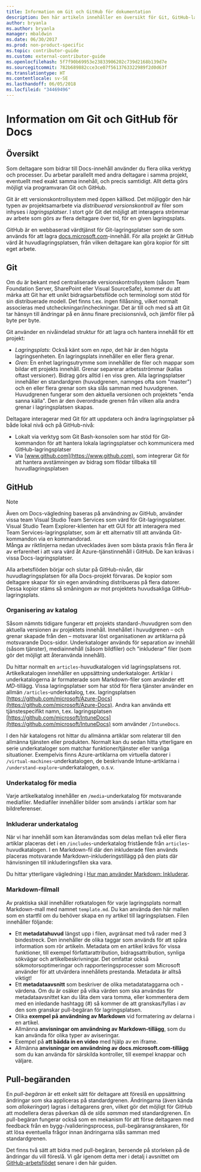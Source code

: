 ```yaml
---
title: Information om Git och GitHub för dokumentation
description: Den här artikeln innehåller en översikt för Git, GitHub-lagringsplats och hur innehåll ordnas, samt namngivningskonventioner som används för docs.microsoft.com.
author: bryanla
ms.author: bryanla
manager: mbaldwin
ms.date: 06/30/2017
ms.prod: non-product-specific
ms.topic: contributor-guide
ms.custom: external-contributor-guide
ms.openlocfilehash: 5f7f90b69953e23833906202c739d2168b139d7e
ms.sourcegitcommit: 782b689882cce3ce07f5613763322989f2d0d63f
ms.translationtype: HT
ms.contentlocale: sv-SE
ms.lasthandoff: 06/05/2018
ms.locfileid: "34469496"
---
```

# <a name="git-and-github-essentials-for-docs"></a>Information om Git och GitHub för Docs

## <a name="overview"></a>Översikt

Som deltagare som bidrar till Docs-innehåll använder du flera olika verktyg och processer. Du arbetar parallellt med andra deltagare i samma projekt, eventuellt med exakt samma innehåll, och precis samtidigt. Allt detta görs möjligt via programvaran Git och GitHub.

Git är ett versionskontrollsystem med öppen källkod. Det möjliggör den här typen av projektsamarbete via *distribuerad versionskontroll* av filer som inhyses i *lagringsplatser*. I stort gör Git det möjligt att interagera strömmar av arbete som görs av flera deltagare över tid, för en given lagringsplats.

GitHub är en webbaserad värdtjänst för Git-lagringsplatser som de som används för att lagra [docs.microsoft.com](https://docs.microsoft.com)-innehåll. För alla projekt är GitHub värd åt huvudlagringsplatsen, från vilken deltagare kan göra kopior för sitt eget arbete.

## <a name="git"></a>Git

Om du är bekant med centraliserade versionskontrollsystem (såsom Team Foundation Server, SharePoint eller Visual SourceSafe), kommer du att märka att Git har ett unikt bidragsarbetsflöde och terminologi som stöd för sin distribuerade modell. Det finns t.ex. ingen fillåsning, vilket normalt associeras med utcheckningar/incheckningar. Det är till och med så att Git tar hänsyn till ändringar på en ännu finare precisionsnivå, och jämför filer på byte per byte.

Git använder en nivåindelad struktur för att lagra och hantera innehåll för ett projekt:

- *Lagringsplats*: Också känt som en *repo*, det här är den högsta lagringsenheten. En lagringsplats innehåller en eller flera grenar.
- *Gren*: En enhet lagringsutrymme som innehåller de filer och mappar som bildar ett projekts innehåll. Grenar separerar arbetsströmmar (kallas oftast versioner). Bidrag görs alltid i en viss gren. Alla lagringsplatser innehåller en standardgren (huvudgrenen, namnges ofta som "master") och en eller flera grenar som ska slås samman med huvudgrenen. Huvudgrenen fungerar som den aktuella versionen och projektets "enda sanna källa". Den är den överordnade grenen från vilken alla andra grenar i lagringsplatsen skapas.

Deltagare interagerar med Git för att uppdatera och ändra lagringsplatser på både lokal nivå och på GitHub-nivå:

- Lokalt via verktyg som Git Bash-konsolen som har stöd för Git-kommandon för att hantera lokala lagringsplatser och kommunicera med GitHub-lagringsplatser
- Via [www.github.com](https://www.github.com), som integrerar Git för att hantera avstämningen av bidrag som flödar tillbaka till huvudlagringsplatsen

## <a name="github"></a>GitHub

> [!NOTE]
> Även om Docs-vägledning baseras på användning av GitHub, använder vissa team Visual Studio Team Services som värd för Git-lagringsplatser. Visual Studio Team Explorer-klienten har ett GUI för att interagera med Team Services-lagringsplatser, som är ett alternativ till att använda Git-kommandon via en kommandorad.
> </br>
> Många av riktlinjerna nedan utvecklades även som bästa praxis från flera år av erfarenhet i att vara värd åt Azure-tjänstinnehåll i GitHub. De kan krävas i vissa Docs-lagringsplatser.

Alla arbetsflöden börjar och slutar på GitHub-nivån, där huvudlagringsplatsen för alla Docs-projekt förvaras. De kopior som deltagare skapar för sin egen användning distribueras på flera datorer. Dessa kopior stäms så småningom av mot projektets huvudsakliga GitHub-lagringsplats.

### <a name="directory-organization"></a>Organisering av katalog

Såsom nämnts tidigare fungerar ett projekts standard-/huvudgren som den aktuella versionen av projektets innehåll. Innehållet i huvudgrenen – och grenar skapade från den – motsvarar löst organisationen av artiklarna på motsvarande Docs-sidor. Underkataloger används för separation av innehåll (såsom tjänster), mediainnehåll (såsom bildfiler) och "inkluderar" filer (som gör det möjligt att återanvända innehåll).

Du hittar normalt en `articles`-huvudkatalogen vid lagringsplatsens rot. Artikelkatalogen innehåller en uppsättning underkataloger. Artiklar i underkatalogerna är formaterade som Markdown-filer som använder ett *MD*-tillägg. Vissa lagringsplatser som har stöd för flera tjänster använder en allmän `/articles`-underkatalog, t.ex. lagringsplatsen [https://github.com/microsoft/Azure-Docs](https://github.com/microsoft/Azure-Docs). Andra kan använda ett tjänstespecifikt namn, t.ex. lagringsplatsen [https://github.com/microsoft/IntuneDocs](https://github.com/microsoft/IntuneDocs) som använder `/IntuneDocs`.

I den här katalogens rot hittar du allmänna artiklar som relaterar till den allmänna tjänsten eller produkten. Normalt kan du sedan hitta ytterligare en serie underkataloger som matchar funktioner/tjänster eller vanliga situationer. Exempelvis finns Azure-artiklarna om virtuella datorer i `/virtual-machines`-underkatalogen, de beskrivande Intune-artiklarna i `/understand-explore`-underkatalogen, o.s.v.

### <a name="media-subdirectory"></a>Underkatalog för media

Varje artikelkatalog innehåller en `/media`-underkatalog för motsvarande mediafiler. Mediafiler innehåller bilder som används i artiklar som har bildreferenser.

### <a name="includes-subdirectory"></a>Inkluderar underkatalog

När vi har innehåll som kan återanvändas som delas mellan två eller flera artiklar placeras det i en `/includes`-underkatalog fristående från `articles`-huvudkatalogen. I en Markdown-fil där den inkluderade filen används placeras motsvarande Markdown-inkluderingstillägg på den plats där hänvisningen till inkluderingsfilen ska vara.

Du hittar ytterligare vägledning i [Hur man använder Markdown: Inkluderar](how-to-write-use-markdown.md#includes).

### <a name="markdown-file-template"></a>Markdown-filmall

Av praktiska skäl innehåller rotkatalogen för varje lagringsplats normalt Markdown-mall med namnet `template.md`. Du kan använda den här mallen som en startfil om du behöver skapa en ny artikel till lagringsplatsen. Filen innehåller följande:

- Ett **metadatahuvud** längst upp i filen, avgränsat med två rader med 3 bindestreck. Den innehåller de olika taggar som används för att spåra information som rör artikeln. Metadata om en artikel krävs för vissa funktioner, till exempel författarattribution, bidragsattribution, synliga sökvägar och artikelbeskrivningar. Det omfattar också sökmotorsoptimeringar och rapporteringsprocesser som Microsoft använder för att utvärdera innehållets prestanda. Metadata är alltså viktigt!
- Ett **metadataavsnitt** som beskriver de olika metadatataggarna och -värdena. Om du är osäker på vilka värden som ska användas för metadataavsnittet kan du låta dem vara tomma, eller kommentera dem med en inledande hashtagg (#) så kommer de att granskas/fyllas i av den som granskar pull-begäran för lagringsplatsen.
- Olika **exempel på användning av Markdown** vid formatering av delarna i en artikel.
- Allmänna **anvisningar om användning av Markdown-tillägg**, som du kan använda för olika typer av aviseringar.
- Exempel på **att bädda in en video** med hjälp av en iframe.
- Allmänna **anvisningar om användning av docs.microsoft.com-tillägg** som du kan använda för särskilda kontroller, till exempel knappar och väljare.

## <a name="pull-requests"></a>Pull-begäranden

En *pull-begäran* är ett enkelt sätt för deltagare att föreslå en uppsättning ändringar som ska appliceras på standardgrenen. Ändringarna (även kända som *allokeringar*) lagras i deltagarens gren, vilket gör det möjligt för GitHub att modellera deras påverkan då de *slås samman* med standardgrenen. En pull-begäran fungerar också som en mekanism för att förse deltagaren med feedback från en bygg-/valideringsprocess, pull-begäransgranskaren, för att lösa eventuella frågor innan ändringarna slås samman med standardgrenen.

Det finns två sätt att bidra med pull-begäran, beroende på storleken på de ändringar du vill föreslå. Vi går igenom detta mer i detalj i avsnittet om [GitHub-arbetsflödet](how-to-write-workflows-major.md) senare i den här guiden.

<!---- Reference links for Docs landing pages, associated GitHub repositories, and related Forums matrix. ------------------>
<!---- PLEASE INSERT URLS IN ASCENDING SORT ORDER, AND REMOVE LOCALE SEGMENT FROM URLS (that is, en-us) FOR LOCALIZED FORUMS! -->
<!---- NOTE: these links are saved for future use in another/new article; no longer used above in this article --->
[Visual-Studio-Page]:(https://docs.microsoft.com/en-us/visualstudio/index)
[Visual-Studio-Repo-Internal]:(https://github.com/Microsoft/vsdocs)
[Visual-Studio-Repo-External]:(https://github.com/Microsoft/visualstudio-docs)
[Visual-Studio-SO]: (https://stackoverflow.com/search?q=Visual+Studio+2017)
[Dotnet-Page]: https://docs.microsoft.com/dotnet
[Dotnet-Core-Page]: https://docs.microsoft.com/dotnet/articles/welcome
[Dotnet-Core-Repo]: https://github.com/dotnet/docs
[EM-ATA-Land]: https://docs.microsoft.com/advanced-threat-analytics/
[EM-ATA-Repo]: https://github.com/Microsoft/ATADocs
[EM-AzureAD-Land]: https://docs.microsoft.com/active-directory/
[EM-AzureAD-Repo]: https://github.com/Azure/azure-content/tree/master/articles/active-directory/
[EM-AzureRMS-Land]: https://docs.microsoft.com/rights-management/
[EM-AzureRMS-Repo]: https://github.com/Microsoft/Azure-RMSDocs
[EM-Intune-Land]: https://docs.microsoft.com/intune/
[EM-Intune-Repo]: https://github.com/microsoft/intuneDocs
[EM-Land-Page]: https://docs.microsoft.com/enterprise-mobility/
[EM-Land-Repo]: https://github.com/Microsoft/EMDocs/
[EM-MFA-Land]: https://docs.microsoft.com/multi-factor-authentication/
[EM-MFA-Repo]: https://github.com/Azure/azure-content/tree/master/articles/multi-factor-authentication
[EM-MIM-Land]: https://docs.microsoft.com/microsoft-identity-manager/
[EM-MIM-Repo]: https://github.com/Microsoft/MIMDocs
[EM-RemoteApp-Land]: https://docs.microsoft.com/en-us/remoteapp/
[EM-RemoteApp-Repo]: https://github.com/Azure/azure-content/tree/master/articles/remoteapp
[Forum-MSDN-ATA]: https://social.technet.microsoft.com/Forums/en-US/home?forum=mata
[Forum-MSDN-AzureAD]: https://social.msdn.microsoft.com/Forums/en-US/home?forum=WindowsAzureAD
[Forum-MSDN-AzureRMS]: https://social.technet.microsoft.com/Forums/en-US/home?forum=rmsapps%2Crmscloud&filter=alltypes&sort=lastpostdesc
[Forum-MSDN-EM]: https://social.technet.microsoft.com/Forums/en-US/home?sort=relevancedesc&brandIgnore=True&searchTerm=Enterprise+Mobility
[Forum-MSDN-Intune]: https://social.technet.microsoft.com/Forums/en-us/home?category=microsoftintune
[Forum-MSDN-Main]: https://social.msdn.microsoft.com/Forums/home
[Forum-MSDN-MFA]: https://social.msdn.microsoft.com/Forums/en-US/home?forum=windowsazureactiveauthentication
[Forum-MSDN-MIM]: https://social.technet.microsoft.com/Forums/en-US/home?category=identitymanagement
[Forum-MSDN-RemoteApp]: https://social.technet.microsoft.com/Forums/en-US/home?filter=alltypes&brandIgnore=True&sort=relevancedesc&searchTerm=Azure+Remote+or+RemoteApp
[Forum-SO-AzureAD]: https://stackoverflow.com/questions/tagged/azure-active-directory
[Forum-SO-AzureRMS]: https://stackoverflow.com/questions/tagged/rights-management
[Forum-SO-Dotnet]: https://stackoverflow.com/questions/tagged/.net
[Forum-SO-Dotnet-Core]: https://stackoverflow.com/questions/tagged/.net-core
[Forum-SO-Main]: https://stackoverflow.com/tags
[Forum-SO-Intune]: https://stackoverflow.com/questions/tagged/intune
[Forum-SO-MFA]: https://stackoverflow.com/search?q=%5Bazure%5D+multi-factor
[Forum-SO-MIM]: https://stackoverflow.com/search?q=Microsoft+Identity+Manager
[Forum-SO-RemoteApp]: https://stackoverflow.com/questions/tagged/remoteapp
[Forum-TechNet-Main]: https://social.technet.microsoft.com/Forums/home
[Forum-Yammer-AzureRMS]: https://www.yammer.com/AskIPTeam
[Forum-Yammer-Main]: https://www.yammer.com/
